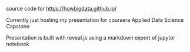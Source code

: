source code for https://howbigdata.github.io/

Currently just hosting my presentation for coursera Applied Data Science Capstone

Presentation is built with reveal.js using a markdown export of jupyter notebook
